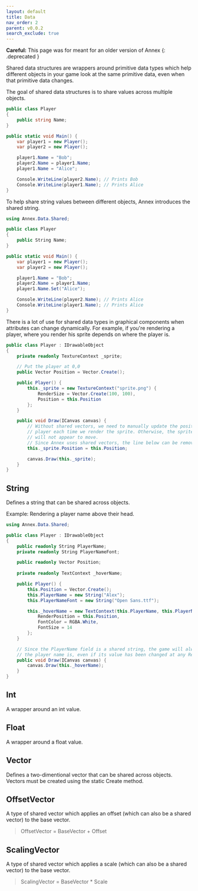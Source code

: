 ```yaml
---
layout: default
title: Data
nav_order: 2
parent: v0.0.2
search_exclude: true
---
```


**Careful:** This page was for meant for an older version of Annex
{: .deprecated }

Shared data structures are wrappers around primitive data types which help different objects in your game look at the same primitive data, even when that primitive data changes.

The goal of shared data structures is to share values across multiple objects.

```cs
public class Player
{
    public string Name;
}

public static void Main() {
    var player1 = new Player();
    var player2 = new Player();

    player1.Name = "Bob";
    player2.Name = player1.Name;
    player1.Name = "Alice";

    Console.WriteLine(player2.Name); // Prints Bob
    Console.WriteLine(player1.Name); // Prints Alice
}
```

To help share string values between different objects, Annex introduces the shared string.

```cs
using Annex.Data.Shared;

public class Player
{
    public String Name;
}

public static void Main() {
    var player1 = new Player();
    var player2 = new Player();

    player1.Name = "Bob";
    player2.Name = player1.Name;
    player1.Name.Set("Alice");

    Console.WriteLine(player2.Name); // Prints Alice
    Console.WriteLine(player1.Name); // Prints Alice
}
```
There is a lot of use for shared data types in graphical components when attributes can change dynamically. For example, if you're rendering a player, where you render his sprite depends on where the player is.

```cs
public class Player : IDrawableObject
{
    private readonly TextureContext _sprite;

    // Put the player at 0,0
    public Vector Position = Vector.Create();

    public Player() {
        this._sprite = new TextureContext("sprite.png") {
            RenderSize = Vector.Create(100, 100),
            Position = this.Position
        };
    }

    public void Draw(ICanvas canvas) {
        // Without shared vectors, we need to manually update the position of the 
        // player each time we render the sprite. Otherwise, the sprite
        // will not appear to move.
        // Since Annex uses shared vectors, the line below can be removed.
        this._sprite.Position = this.Position;

        canvas.Draw(this._sprite);
    }
}
```

## String
Defines a string that can be shared across objects.

Example: Rendering a player name above their head.
```cs
using Annex.Data.Shared;

public class Player : IDrawableObject
{
    public readonly String PlayerName;
    private readonly String PlayerNameFont;

    public readonly Vector Position;
    
    private readonly TextContext _hoverName;

    public Player() {
        this.Position = Vector.Create();
        this.PlayerName = new String("Alex");
        this.PlayerNameFont = new String("Open Sans.ttf");

        this._hoverName = new TextContext(this.PlayerName, this.PlayerNameFont) {
            RenderPosition = this.Position,
            FontColor = RGBA.White,
            FontSize = 14
        };
    }

    // Since the PlayerName field is a shared string, the game will always render whatever
    // the player name is, even if its value has been changed at any RenderPosition.
    public void Draw(ICanvas canvas) {
        canvas.Draw(this._hoverName);
    }
}
```

## Int
A wrapper around an int value.

## Float
A wrapper around a float value.

## Vector
Defines a two-dimentional vector that can be shared across objects. Vectors must be created using the static Create method.

## OffsetVector
A type of shared vector which applies an offset (which can also be a shared vector) to the base vector.

> OffsetVector = BaseVector + Offset

## ScalingVector
A type of shared vector which applies a scale (which can also be a shared vector) to the base vector.

> ScalingVector = BaseVector * Scale